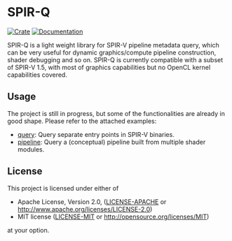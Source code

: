 # SPIR-Q

[![Crate](https://img.shields.io/crates/v/spirq)](https://crates.io/crates/spirq)
[![Documentation](https://docs.rs/spirq/badge.svg)](https://docs.rs/spirq)

SPIR-Q is a light weight library for SPIR-V pipeline metadata query, which can be very useful for dynamic graphics/compute pipeline construction, shader debugging and so on. SPIR-Q is currently compatible with a subset of SPIR-V 1.5, with most of graphics capabilities but no OpenCL kernel capabilities covered.

## Usage

The project is still in progress, but some of the functionalities are already in good shape. Please refer to the attached examples:

* [query](examples/query/main.rs): Query separate entry points in SPIR-V binaries.
* [pipeline](examples/pipeline/main.rs): Query a (conceptual) pipeline built from multiple shader modules.

## License

This project is licensed under either of

* Apache License, Version 2.0, ([LICENSE-APACHE](LICENSE-APACHE) or http://www.apache.org/licenses/LICENSE-2.0)
* MIT license ([LICENSE-MIT](LICENSE-MIT) or http://opensource.org/licenses/MIT)

at your option.
